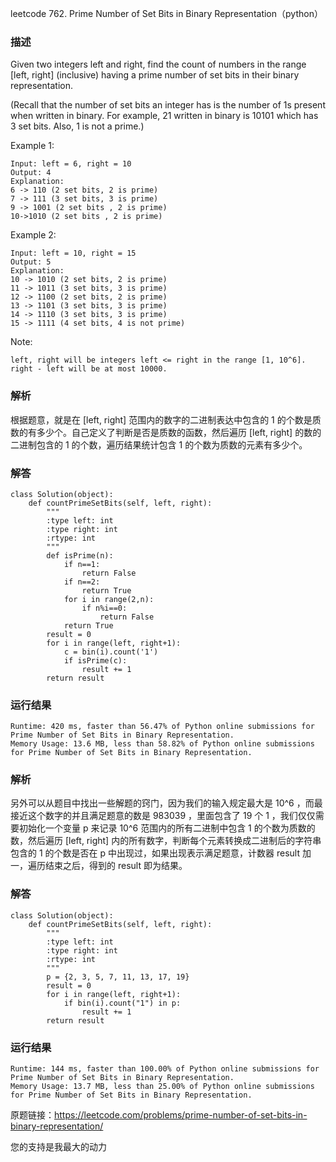 leetcode  762. Prime Number of Set Bits in Binary Representation（python）

### 描述



Given two integers left and right, find the count of numbers in the range [left, right] (inclusive) having a prime number of set bits in their binary representation.

(Recall that the number of set bits an integer has is the number of 1s present when written in binary. For example, 21 written in binary is 10101 which has 3 set bits. Also, 1 is not a prime.)

Example 1:

	Input: left = 6, right = 10
	Output: 4
	Explanation:
	6 -> 110 (2 set bits, 2 is prime)
	7 -> 111 (3 set bits, 3 is prime)
	9 -> 1001 (2 set bits , 2 is prime)
	10->1010 (2 set bits , 2 is prime)

	
Example 2:

	Input: left = 10, right = 15
	Output: 5
	Explanation:
	10 -> 1010 (2 set bits, 2 is prime)
	11 -> 1011 (3 set bits, 3 is prime)
	12 -> 1100 (2 set bits, 2 is prime)
	13 -> 1101 (3 set bits, 3 is prime)
	14 -> 1110 (3 set bits, 3 is prime)
	15 -> 1111 (4 set bits, 4 is not prime)





Note:

	left, right will be integers left <= right in the range [1, 10^6].
	right - left will be at most 10000.



### 解析


根据题意，就是在 [left, right] 范围内的数字的二进制表达中包含的 1 的个数是质数的有多少个。自己定义了判断是否是质数的函数，然后遍历  [left, right] 的数的二进制包含的 1 的个数，遍历结果统计包含 1 的个数为质数的元素有多少个。

### 解答
				

	class Solution(object):
	    def countPrimeSetBits(self, left, right):
	        """
	        :type left: int
	        :type right: int
	        :rtype: int
	        """
	        def isPrime(n):
	            if n==1:
	                return False
	            if n==2:
	                return True
	            for i in range(2,n):
	                if n%i==0:
	                    return False
	            return True
	        result = 0
	        for i in range(left, right+1):
	            c = bin(i).count('1')
	            if isPrime(c):
	                result += 1
	        return result
            	      
			
### 运行结果
	
	Runtime: 420 ms, faster than 56.47% of Python online submissions for Prime Number of Set Bits in Binary Representation.
	Memory Usage: 13.6 MB, less than 58.82% of Python online submissions for Prime Number of Set Bits in Binary Representation.


### 解析

另外可以从题目中找出一些解题的窍门，因为我们的输入规定最大是 10^6 ，而最接近这个数字的并且满足题意的数是 983039 ，里面包含了 19 个 1 ，我们仅仅需要初始化一个变量 p 来记录 10^6 范围内的所有二进制中包含 1 的个数为质数的数，然后遍历  [left, right] 内的所有数字，判断每个元素转换成二进制后的字符串包含的 1 的个数是否在 p 中出现过，如果出现表示满足题意，计数器 result 加一，遍历结束之后，得到的 result 即为结果。


### 解答
	
	class Solution(object):
	    def countPrimeSetBits(self, left, right):
	        """
	        :type left: int
	        :type right: int
	        :rtype: int
	        """
	        p = {2, 3, 5, 7, 11, 13, 17, 19}
	        result = 0
	        for i in range(left, right+1):
	            if bin(i).count("1") in p:
	                result += 1
	        return result


### 运行结果

	Runtime: 144 ms, faster than 100.00% of Python online submissions for Prime Number of Set Bits in Binary Representation.
	Memory Usage: 13.7 MB, less than 25.00% of Python online submissions for Prime Number of Set Bits in Binary Representation.

	
原题链接：https://leetcode.com/problems/prime-number-of-set-bits-in-binary-representation/



您的支持是我最大的动力
